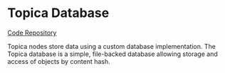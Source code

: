 # Topica Database

[Code Repository](https://github.com/topicapub/database)

Topica nodes store data using a custom database implementation.
The Topica database is a simple, file-backed database allowing storage
and access of objects by content hash.
